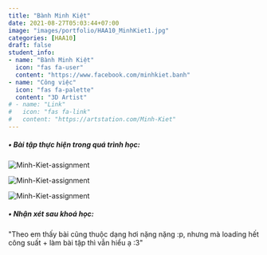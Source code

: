 ```yaml
---
title: "Bành Minh Kiệt"
date: 2021-08-27T05:03:44+07:00
image: "images/portfolio/HAA10_MinhKiet1.jpg"
categories: [HAA10]
draft: false
student_info:
- name: "Bành Minh Kiệt"
  icon: "fas fa-user"
  content: "https://www.facebook.com/minhkiet.banh"
- name: "Công việc"
  icon: "fas fa-palette"
  content: "3D Artist"
# - name: "Link"
#   icon: "fas fa-link"
#   content: "https://artstation.com/Minh-Kiet"
---
```



##### • Bài tập thực hiện trong quá trình học:

![Minh-Kiet-assignment](/images/portfolio/HAA10_MinhKiet2.jpg)

![Minh-Kiet-assignment](/images/portfolio/HAA10_MinhKiet3.jpg)

![Minh-Kiet-assignment](/images/portfolio/HAA10_MinhKiet4.jpg)



##### • Nhận xét sau khoá học:
"Theo em thấy bài cũng thuộc dạng hơi nặng nặng :p, nhưng mà loading hết công suất + làm bài tập thì vẫn hiểu ạ :3"

